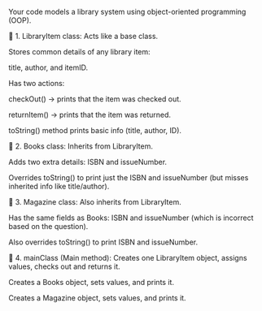 Your code models a library system using object-oriented programming (OOP).

🔹 1. LibraryItem class:
Acts like a base class.

Stores common details of any library item:

title, author, and itemID.

Has two actions:

checkOut() → prints that the item was checked out.

returnItem() → prints that the item was returned.

toString() method prints basic info (title, author, ID).

🔹 2. Books class:
Inherits from LibraryItem.

Adds two extra details: ISBN and issueNumber.

Overrides toString() to print just the ISBN and issueNumber (but misses inherited info like title/author).

🔹 3. Magazine class:
Also inherits from LibraryItem.

Has the same fields as Books: ISBN and issueNumber (which is incorrect based on the question).

Also overrides toString() to print ISBN and issueNumber.

🔹 4. mainClass (Main method):
Creates one LibraryItem object, assigns values, checks out and returns it.

Creates a Books object, sets values, and prints it.

Creates a Magazine object, sets values, and prints it.
